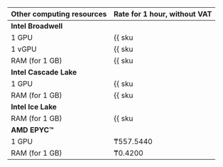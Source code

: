 Other computing resources | Rate for 1 hour, without VAT
--- | ---
**Intel Broadwell** |
1 GPU | {{ sku|KZT|compute.vm.gpu.gpu-standard.preemptible|string }}
1 vGPU | {{ sku|KZT|compute.vm.gpu.vgpu-standard.v1.preemptible|string }}
RAM (for 1 GB) | {{ sku|KZT|compute.vm.ram.preemptible|string }}
**Intel Cascade Lake** |
1 GPU | {{ sku|KZT|compute.vm.gpu.gpu-standard.preemptible.v2|string }}
RAM (for 1 GB) | {{ sku|KZT|compute.vm.ram.preemptible.v2|string }}
**Intel Ice Lake** |
RAM (for 1 GB) | {{ sku|KZT|compute.vm.ram.preemptible.v3|string }}
**AMD EPYC™** |
1 GPU | ₸557.5440
RAM (for 1 GB) | ₸0.4200
